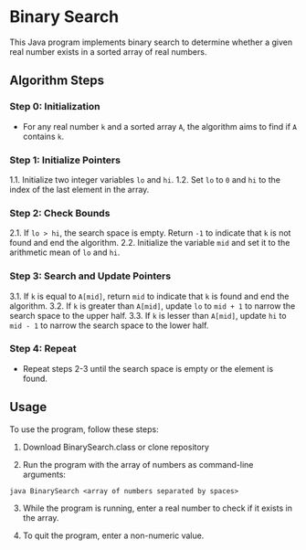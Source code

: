 # Binary Search

This Java program implements binary search to determine whether a given real number exists in a sorted array of real numbers.

## Algorithm Steps

### Step 0: Initialization

- For any real number `k` and a sorted array `A`, the algorithm aims to find if `A` contains `k`.

### Step 1: Initialize Pointers

1.1. Initialize two integer variables `lo` and `hi`.
1.2. Set `lo` to `0` and `hi` to the index of the last element in the array.

### Step 2: Check Bounds

2.1. If `lo > hi`, the search space is empty. Return `-1` to indicate that `k` is not found and end the algorithm.
2.2. Initialize the variable `mid` and set it to the arithmetic mean of `lo` and `hi`.

### Step 3: Search and Update Pointers

3.1. If `k` is equal to `A[mid]`, return `mid` to indicate that `k` is found and end the algorithm.
3.2. If `k` is greater than `A[mid]`, update `lo` to `mid + 1` to narrow the search space to the upper half.
3.3. If `k` is lesser than `A[mid]`, update `hi` to `mid - 1` to narrow the search space to the lower half.

### Step 4: Repeat

- Repeat steps 2-3 until the search space is empty or the element is found.

## Usage

To use the program, follow these steps:

1. Download BinarySearch.class or clone repository

2. Run the program with the array of numbers as command-line arguments:

```
java BinarySearch <array of numbers separated by spaces>
```

3. While the program is running, enter a real number to check if it exists in the array.

4. To quit the program, enter a non-numeric value.

